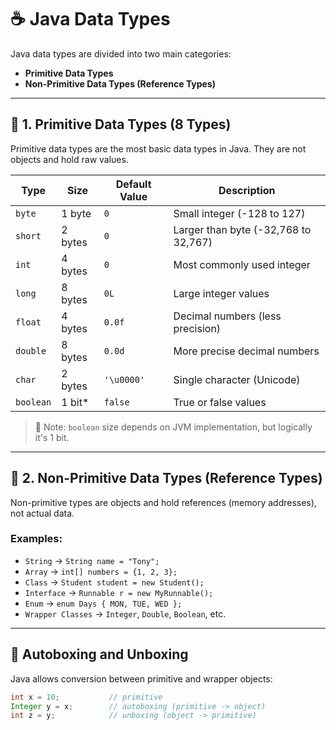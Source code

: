 # ☕ Java Data Types

Java data types are divided into two main categories:

- **Primitive Data Types**
- **Non-Primitive Data Types (Reference Types)**

---

## 🔹 1. Primitive Data Types (8 Types)

Primitive data types are the most basic data types in Java. They are not objects and hold raw values.

| Type     | Size       | Default Value | Description |
|----------|------------|----------------|-------------|
| `byte`   | 1 byte     | `0`            | Small integer (-128 to 127) |
| `short`  | 2 bytes    | `0`            | Larger than byte (-32,768 to 32,767) |
| `int`    | 4 bytes    | `0`            | Most commonly used integer |
| `long`   | 8 bytes    | `0L`           | Large integer values |
| `float`  | 4 bytes    | `0.0f`         | Decimal numbers (less precision) |
| `double` | 8 bytes    | `0.0d`         | More precise decimal numbers |
| `char`   | 2 bytes    | `'\u0000'`     | Single character (Unicode) |
| `boolean`| 1 bit*     | `false`        | True or false values |

> 🧠 Note: `boolean` size depends on JVM implementation, but logically it's 1 bit.

---

## 🔹 2. Non-Primitive Data Types (Reference Types)

Non-primitive types are objects and hold references (memory addresses), not actual data.

### Examples:

- `String` → `String name = "Tony";`
- `Array` → `int[] numbers = {1, 2, 3};`
- `Class` → `Student student = new Student();`
- `Interface` → `Runnable r = new MyRunnable();`
- `Enum` → `enum Days { MON, TUE, WED };`
- `Wrapper Classes` → `Integer`, `Double`, `Boolean`, etc.

---

## 🔄 Autoboxing and Unboxing

Java allows conversion between primitive and wrapper objects:

```java
int x = 10;           // primitive
Integer y = x;        // autoboxing (primitive -> object)
int z = y;            // unboxing (object -> primitive)
